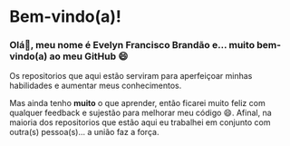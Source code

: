 # Bem-vindo(a)!
### Olá👋, meu nome é Evelyn Francisco Brandão e... muito bem-vindo(a) ao meu GitHub 😄

Os repositorios que aqui estão serviram para aperfeiçoar minhas habilidades e aumentar meus conhecimentos. 

Mas ainda tenho **muito** o que aprender, então ficarei muito feliz com qualquer feedback e sujestão para melhorar meu código 😄. Afinal, na maioria dos repositorios que estão aqui eu trabalhei em conjunto com outra(s) pessoa(s)... a união faz a força. 


<!--
**EvelynGitHub/EvelynGitHub** is a ✨ _special_ ✨ repository because its `README.md` (this file) appears on your GitHub profile.

Here are some ideas to get you started:

- 🔭 I’m currently working on ...
- 🌱 I’m currently learning ...
- 👯 I’m looking to collaborate on ...
- 🤔 I’m looking for help with ...
- 💬 Ask me about ...
- 📫 How to reach me: ...
- 😄 Pronouns: ...
- ⚡ Fun fact: ...

-->
